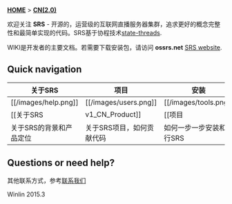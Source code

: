 [**HOME**](Home) > [**CN(2.0)**](v2_CN_Home)

欢迎关注 **SRS** - 开源的，运营级的互联网直播服务器集群，追求更好的概念完整性和最简单实现的代码。SRS基于协程技术[state-threads](st).

WIKI是开发者的主要文档。若需要下载安装包，请访问 **ossrs.net** [SRS website][website].

## Quick navigation

| 关于SRS             | 项目              | 安装          | 文档                  |
|----------------------------|---------------------------------|-------------------------------|---------------------------|
| [[/images/help.png]] | [[/images/users.png]] | [[/images/tools.png]] | [[/images/database.png]] |
| [[关于SRS| v1_CN_Product]] | [[项目| v1_CN_Project]]       | [[安装| v2_CN_Setup]] | [[文档| v2_CN_Docs]]|
| 关于SRS的背景和产品定位 | 关于SRS项目，如何贡献代码 | 如何一步一步安装和运行SRS | SRS的详细技术资料 |

## Questions or need help?

其他联系方式，参考[联系我们](v1_CN_Contact)

Winlin 2015.3

[st]: https://github.com/winlinvip/state-threads
[website]: http://ossrs.net